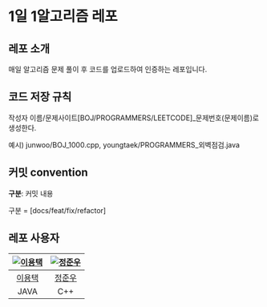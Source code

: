# 1일 1알고리즘 레포
## 레포 소개
매일 알고리즘 문제 풀이 후 코드를 업로드하여 인증하는 레포입니다.

## 코드 저장 규칙
작성자 이름/문제사이트[BOJ/PROGRAMMERS/LEETCODE]_문제번호(문제이름)로 생성한다.

예시) junwoo/BOJ_1000.cpp, youngtaek/PROGRAMMERS_외벽점검.java

## 커밋 convention
**구분**: 커밋 내용

구분 = [docs/feat/fix/refactor]

## 레포 사용자
| [  ![ 이용택 ](https://avatars.githubusercontent.com/u/54241139?v=4)  ](https://github.com/dragontaek-lee) | [  ![ 정준우 ]( https://avatars.githubusercontent.com/u/39089969?v=4) ]( https://github.com/ler0n) |
|:---:|:---:|
| [ 이용택 ](https://github.com/dragontaek-lee) | [ 정준우 ](https://github.com/ler0n) |
| JAVA | C++ |
